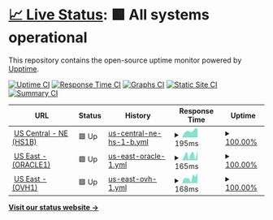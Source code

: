 # [📈 Live Status](https://status.jackz.me): <!--live status--> **🟩 All systems operational**

This repository contains the open-source uptime monitor powered by [Upptime](https://github.com/upptime/upptime).

[![Uptime CI](https://github.com/jackzmc/upptime/workflows/Uptime%20CI/badge.svg)](https://github.com/jackzmc/upptime/actions?query=workflow%3A%22Uptime+CI%22)
[![Response Time CI](https://github.com/jackzmc/upptime/workflows/Response%20Time%20CI/badge.svg)](https://github.com/jackzmc/upptime/actions?query=workflow%3A%22Response+Time+CI%22)
[![Graphs CI](https://github.com/jackzmc/upptime/workflows/Graphs%20CI/badge.svg)](https://github.com/jackzmc/upptime/actions?query=workflow%3A%22Graphs+CI%22)
[![Static Site CI](https://github.com/jackzmc/upptime/workflows/Static%20Site%20CI/badge.svg)](https://github.com/jackzmc/upptime/actions?query=workflow%3A%22Static+Site+CI%22)
[![Summary CI](https://github.com/jackzmc/upptime/workflows/Summary%20CI/badge.svg)](https://github.com/jackzmc/upptime/actions?query=workflow%3A%22Summary+CI%22)

<!--start: status pages-->
<!-- This summary is generated by Upptime (https://github.com/upptime/upptime) -->
<!-- Do not edit this manually, your changes will be overwritten -->
<!-- prettier-ignore -->
| URL | Status | History | Response Time | Uptime |
| --- | ------ | ------- | ------------- | ------ |
| <img alt="" src="https://icons.duckduckgo.com/ip3/hs1b.servers.jackz.me.ico" height="13"> [US Central - NE (HS1B)](http://hs1b.servers.jackz.me) | 🟩 Up | [us-central-ne-hs-1-b.yml](https://github.com/Jackzmc/upptime/commits/HEAD/history/us-central-ne-hs-1-b.yml) | <details><summary><img alt="Response time graph" src="./graphs/us-central-ne-hs-1-b/response-time-week.png" height="20"> 195ms</summary><br><a href="https://status.jackz.me/history/us-central-ne-hs-1-b"><img alt="Response time 250" src="https://img.shields.io/endpoint?url=https%3A%2F%2Fraw.githubusercontent.com%2FJackzmc%2Fupptime%2FHEAD%2Fapi%2Fus-central-ne-hs-1-b%2Fresponse-time.json"></a><br><a href="https://status.jackz.me/history/us-central-ne-hs-1-b"><img alt="24-hour response time 265" src="https://img.shields.io/endpoint?url=https%3A%2F%2Fraw.githubusercontent.com%2FJackzmc%2Fupptime%2FHEAD%2Fapi%2Fus-central-ne-hs-1-b%2Fresponse-time-day.json"></a><br><a href="https://status.jackz.me/history/us-central-ne-hs-1-b"><img alt="7-day response time 195" src="https://img.shields.io/endpoint?url=https%3A%2F%2Fraw.githubusercontent.com%2FJackzmc%2Fupptime%2FHEAD%2Fapi%2Fus-central-ne-hs-1-b%2Fresponse-time-week.json"></a><br><a href="https://status.jackz.me/history/us-central-ne-hs-1-b"><img alt="30-day response time 224" src="https://img.shields.io/endpoint?url=https%3A%2F%2Fraw.githubusercontent.com%2FJackzmc%2Fupptime%2FHEAD%2Fapi%2Fus-central-ne-hs-1-b%2Fresponse-time-month.json"></a><br><a href="https://status.jackz.me/history/us-central-ne-hs-1-b"><img alt="1-year response time 250" src="https://img.shields.io/endpoint?url=https%3A%2F%2Fraw.githubusercontent.com%2FJackzmc%2Fupptime%2FHEAD%2Fapi%2Fus-central-ne-hs-1-b%2Fresponse-time-year.json"></a></details> | <details><summary><a href="https://status.jackz.me/history/us-central-ne-hs-1-b">100.00%</a></summary><a href="https://status.jackz.me/history/us-central-ne-hs-1-b"><img alt="All-time uptime 100.00%" src="https://img.shields.io/endpoint?url=https%3A%2F%2Fraw.githubusercontent.com%2FJackzmc%2Fupptime%2FHEAD%2Fapi%2Fus-central-ne-hs-1-b%2Fuptime.json"></a><br><a href="https://status.jackz.me/history/us-central-ne-hs-1-b"><img alt="24-hour uptime 100.00%" src="https://img.shields.io/endpoint?url=https%3A%2F%2Fraw.githubusercontent.com%2FJackzmc%2Fupptime%2FHEAD%2Fapi%2Fus-central-ne-hs-1-b%2Fuptime-day.json"></a><br><a href="https://status.jackz.me/history/us-central-ne-hs-1-b"><img alt="7-day uptime 100.00%" src="https://img.shields.io/endpoint?url=https%3A%2F%2Fraw.githubusercontent.com%2FJackzmc%2Fupptime%2FHEAD%2Fapi%2Fus-central-ne-hs-1-b%2Fuptime-week.json"></a><br><a href="https://status.jackz.me/history/us-central-ne-hs-1-b"><img alt="30-day uptime 100.00%" src="https://img.shields.io/endpoint?url=https%3A%2F%2Fraw.githubusercontent.com%2FJackzmc%2Fupptime%2FHEAD%2Fapi%2Fus-central-ne-hs-1-b%2Fuptime-month.json"></a><br><a href="https://status.jackz.me/history/us-central-ne-hs-1-b"><img alt="1-year uptime 100.00%" src="https://img.shields.io/endpoint?url=https%3A%2F%2Fraw.githubusercontent.com%2FJackzmc%2Fupptime%2FHEAD%2Fapi%2Fus-central-ne-hs-1-b%2Fuptime-year.json"></a></details>
| <img alt="" src="https://icons.duckduckgo.com/ip3/oracle1.servers.jackz.me.ico" height="13"> [US East - (ORACLE1)](http://oracle1.servers.jackz.me) | 🟩 Up | [us-east-oracle-1.yml](https://github.com/Jackzmc/upptime/commits/HEAD/history/us-east-oracle-1.yml) | <details><summary><img alt="Response time graph" src="./graphs/us-east-oracle-1/response-time-week.png" height="20"> 165ms</summary><br><a href="https://status.jackz.me/history/us-east-oracle-1"><img alt="Response time 153" src="https://img.shields.io/endpoint?url=https%3A%2F%2Fraw.githubusercontent.com%2FJackzmc%2Fupptime%2FHEAD%2Fapi%2Fus-east-oracle-1%2Fresponse-time.json"></a><br><a href="https://status.jackz.me/history/us-east-oracle-1"><img alt="24-hour response time 292" src="https://img.shields.io/endpoint?url=https%3A%2F%2Fraw.githubusercontent.com%2FJackzmc%2Fupptime%2FHEAD%2Fapi%2Fus-east-oracle-1%2Fresponse-time-day.json"></a><br><a href="https://status.jackz.me/history/us-east-oracle-1"><img alt="7-day response time 165" src="https://img.shields.io/endpoint?url=https%3A%2F%2Fraw.githubusercontent.com%2FJackzmc%2Fupptime%2FHEAD%2Fapi%2Fus-east-oracle-1%2Fresponse-time-week.json"></a><br><a href="https://status.jackz.me/history/us-east-oracle-1"><img alt="30-day response time 135" src="https://img.shields.io/endpoint?url=https%3A%2F%2Fraw.githubusercontent.com%2FJackzmc%2Fupptime%2FHEAD%2Fapi%2Fus-east-oracle-1%2Fresponse-time-month.json"></a><br><a href="https://status.jackz.me/history/us-east-oracle-1"><img alt="1-year response time 153" src="https://img.shields.io/endpoint?url=https%3A%2F%2Fraw.githubusercontent.com%2FJackzmc%2Fupptime%2FHEAD%2Fapi%2Fus-east-oracle-1%2Fresponse-time-year.json"></a></details> | <details><summary><a href="https://status.jackz.me/history/us-east-oracle-1">100.00%</a></summary><a href="https://status.jackz.me/history/us-east-oracle-1"><img alt="All-time uptime 99.94%" src="https://img.shields.io/endpoint?url=https%3A%2F%2Fraw.githubusercontent.com%2FJackzmc%2Fupptime%2FHEAD%2Fapi%2Fus-east-oracle-1%2Fuptime.json"></a><br><a href="https://status.jackz.me/history/us-east-oracle-1"><img alt="24-hour uptime 100.00%" src="https://img.shields.io/endpoint?url=https%3A%2F%2Fraw.githubusercontent.com%2FJackzmc%2Fupptime%2FHEAD%2Fapi%2Fus-east-oracle-1%2Fuptime-day.json"></a><br><a href="https://status.jackz.me/history/us-east-oracle-1"><img alt="7-day uptime 100.00%" src="https://img.shields.io/endpoint?url=https%3A%2F%2Fraw.githubusercontent.com%2FJackzmc%2Fupptime%2FHEAD%2Fapi%2Fus-east-oracle-1%2Fuptime-week.json"></a><br><a href="https://status.jackz.me/history/us-east-oracle-1"><img alt="30-day uptime 100.00%" src="https://img.shields.io/endpoint?url=https%3A%2F%2Fraw.githubusercontent.com%2FJackzmc%2Fupptime%2FHEAD%2Fapi%2Fus-east-oracle-1%2Fuptime-month.json"></a><br><a href="https://status.jackz.me/history/us-east-oracle-1"><img alt="1-year uptime 99.94%" src="https://img.shields.io/endpoint?url=https%3A%2F%2Fraw.githubusercontent.com%2FJackzmc%2Fupptime%2FHEAD%2Fapi%2Fus-east-oracle-1%2Fuptime-year.json"></a></details>
| <img alt="" src="https://icons.duckduckgo.com/ip3/ovh1.servers.jackz.me.ico" height="13"> [US East - (OVH1)](http://ovh1.servers.jackz.me) | 🟩 Up | [us-east-ovh-1.yml](https://github.com/Jackzmc/upptime/commits/HEAD/history/us-east-ovh-1.yml) | <details><summary><img alt="Response time graph" src="./graphs/us-east-ovh-1/response-time-week.png" height="20"> 168ms</summary><br><a href="https://status.jackz.me/history/us-east-ovh-1"><img alt="Response time 136" src="https://img.shields.io/endpoint?url=https%3A%2F%2Fraw.githubusercontent.com%2FJackzmc%2Fupptime%2FHEAD%2Fapi%2Fus-east-ovh-1%2Fresponse-time.json"></a><br><a href="https://status.jackz.me/history/us-east-ovh-1"><img alt="24-hour response time 290" src="https://img.shields.io/endpoint?url=https%3A%2F%2Fraw.githubusercontent.com%2FJackzmc%2Fupptime%2FHEAD%2Fapi%2Fus-east-ovh-1%2Fresponse-time-day.json"></a><br><a href="https://status.jackz.me/history/us-east-ovh-1"><img alt="7-day response time 168" src="https://img.shields.io/endpoint?url=https%3A%2F%2Fraw.githubusercontent.com%2FJackzmc%2Fupptime%2FHEAD%2Fapi%2Fus-east-ovh-1%2Fresponse-time-week.json"></a><br><a href="https://status.jackz.me/history/us-east-ovh-1"><img alt="30-day response time 149" src="https://img.shields.io/endpoint?url=https%3A%2F%2Fraw.githubusercontent.com%2FJackzmc%2Fupptime%2FHEAD%2Fapi%2Fus-east-ovh-1%2Fresponse-time-month.json"></a><br><a href="https://status.jackz.me/history/us-east-ovh-1"><img alt="1-year response time 136" src="https://img.shields.io/endpoint?url=https%3A%2F%2Fraw.githubusercontent.com%2FJackzmc%2Fupptime%2FHEAD%2Fapi%2Fus-east-ovh-1%2Fresponse-time-year.json"></a></details> | <details><summary><a href="https://status.jackz.me/history/us-east-ovh-1">100.00%</a></summary><a href="https://status.jackz.me/history/us-east-ovh-1"><img alt="All-time uptime 100.00%" src="https://img.shields.io/endpoint?url=https%3A%2F%2Fraw.githubusercontent.com%2FJackzmc%2Fupptime%2FHEAD%2Fapi%2Fus-east-ovh-1%2Fuptime.json"></a><br><a href="https://status.jackz.me/history/us-east-ovh-1"><img alt="24-hour uptime 100.00%" src="https://img.shields.io/endpoint?url=https%3A%2F%2Fraw.githubusercontent.com%2FJackzmc%2Fupptime%2FHEAD%2Fapi%2Fus-east-ovh-1%2Fuptime-day.json"></a><br><a href="https://status.jackz.me/history/us-east-ovh-1"><img alt="7-day uptime 100.00%" src="https://img.shields.io/endpoint?url=https%3A%2F%2Fraw.githubusercontent.com%2FJackzmc%2Fupptime%2FHEAD%2Fapi%2Fus-east-ovh-1%2Fuptime-week.json"></a><br><a href="https://status.jackz.me/history/us-east-ovh-1"><img alt="30-day uptime 100.00%" src="https://img.shields.io/endpoint?url=https%3A%2F%2Fraw.githubusercontent.com%2FJackzmc%2Fupptime%2FHEAD%2Fapi%2Fus-east-ovh-1%2Fuptime-month.json"></a><br><a href="https://status.jackz.me/history/us-east-ovh-1"><img alt="1-year uptime 100.00%" src="https://img.shields.io/endpoint?url=https%3A%2F%2Fraw.githubusercontent.com%2FJackzmc%2Fupptime%2FHEAD%2Fapi%2Fus-east-ovh-1%2Fuptime-year.json"></a></details>

<!--end: status pages-->

[**Visit our status website →**](https://status.jackz.me)
